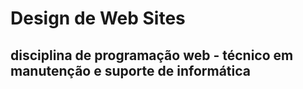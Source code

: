 # Design de Web Sites
## disciplina de programação web - técnico em manutenção e suporte de informática
